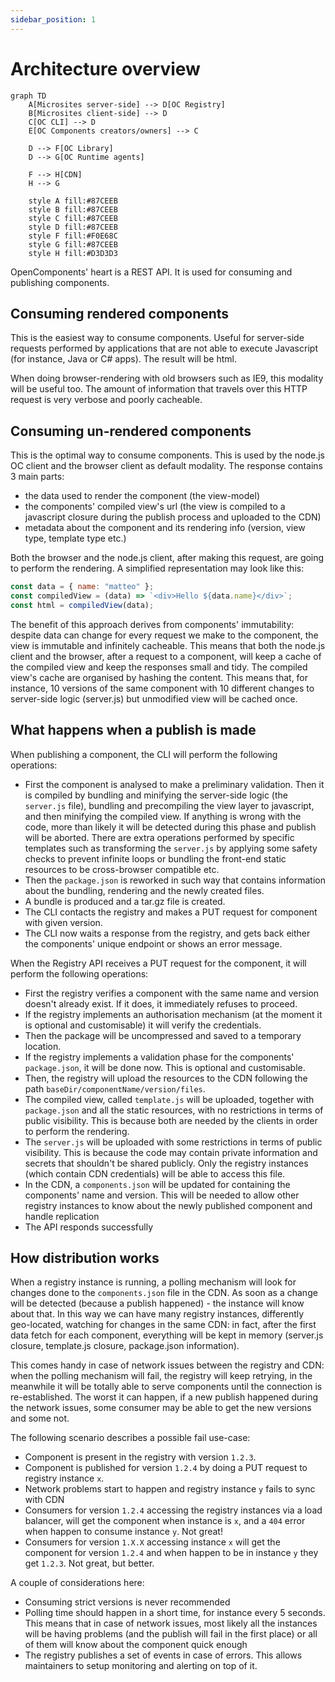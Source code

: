 ```yaml
---
sidebar_position: 1
---
```


# Architecture overview

```mermaid
graph TD
    A[Microsites server-side] --> D[OC Registry]
    B[Microsites client-side] --> D
    C[OC CLI] --> D
    E[OC Components creators/owners] --> C

    D --> F[OC Library]
    D --> G[OC Runtime agents]

    F --> H[CDN]
    H --> G

    style A fill:#87CEEB
    style B fill:#87CEEB
    style C fill:#87CEEB
    style D fill:#87CEEB
    style F fill:#F0E68C
    style G fill:#87CEEB
    style H fill:#D3D3D3
```

OpenComponents' heart is a REST API. It is used for consuming and publishing components.

## Consuming rendered components

This is the easiest way to consume components. Useful for server-side requests performed by applications that are not able to execute Javascript (for instance, Java or C# apps). The result will be html.

When doing browser-rendering with old browsers such as IE9, this modality will be useful too. The amount of information that travels over this HTTP request is very verbose and poorly cacheable.

## Consuming un-rendered components

This is the optimal way to consume components. This is used by the node.js OC client and the browser client as default modality. The response contains 3 main parts:

- the data used to render the component (the view-model)
- the components' compiled view's url (the view is compiled to a javascript closure during the publish process and uploaded to the CDN)
- metadata about the component and its rendering info (version, view type, template type etc.)

Both the browser and the node.js client, after making this request, are going to perform the rendering.
A simplified representation may look like this:

```js
const data = { name: "matteo" };
const compiledView = (data) => `<div>Hello ${data.name}</div>`;
const html = compiledView(data);
```

The benefit of this approach derives from components' immutability: despite data can change for every request we make to the component, the view is immutable and infinitely cacheable. This means that both the node.js client and the browser, after a request to a component, will keep a cache of the compiled view and keep the responses small and tidy. The compiled view's cache are organised by hashing the content. This means that, for instance, 10 versions of the same component with 10 different changes to server-side logic (server.js) but unmodified view will be cached once.

## What happens when a publish is made

When publishing a component, the CLI will perform the following operations:

- First the component is analysed to make a preliminary validation. Then it is compiled by bundling and minifying the server-side logic (the `server.js` file), bundling and precompiling the view layer to javascript, and then minifying the compiled view. If anything is wrong with the code, more than likely it will be detected during this phase and publish will be aborted. There are extra operations performed by specific templates such as transforming the `server.js` by applying some safety checks to prevent infinite loops or bundling the front-end static resources to be cross-browser compatible etc.
- Then the `package.json` is reworked in such way that contains information about the bundling, rendering and the newly created files.
- A bundle is produced and a tar.gz file is created.
- The CLI contacts the registry and makes a PUT request for component with given version.
- The CLI now waits a response from the registry, and gets back either the components' unique endpoint or shows an error message.

When the Registry API receives a PUT request for the component, it will perform the following operations:

- First the registry verifies a component with the same name and version doesn't already exist. If it does, it immediately refuses to proceed.
- If the registry implements an authorisation mechanism (at the moment it is optional and customisable) it will verify the credentials.
- Then the package will be uncompressed and saved to a temporary location.
- If the registry implements a validation phase for the components' `package.json`, it will be done now. This is optional and customisable.
- Then, the registry will upload the resources to the CDN following the path `baseDir/componentName/version/files`.
- The compiled view, called `template.js` will be uploaded, together with `package.json` and all the static resources, with no restrictions in terms of public visibility. This is because both are needed by the clients in order to perform the rendering.
- The `server.js` will be uploaded with some restrictions in terms of public visibility. This is because the code may contain private information and secrets that shouldn't be shared publicly. Only the registry instances (which contain CDN credentials) will be able to access this file.
- In the CDN, a `components.json` will be updated for containing the components' name and version. This will be needed to allow other registry instances to know about the newly published component and handle replication
- The API responds successfully

## How distribution works

When a registry instance is running, a polling mechanism will look for changes done to the `components.json` file in the CDN. As soon as a change will be detected (because a publish happened) - the instance will know about that. In this way we can have many registry instances, differently geo-located, watching for changes in the same CDN: in fact, after the first data fetch for each component, everything will be kept in memory (server.js closure, template.js closure, package.json information).

This comes handy in case of network issues between the registry and CDN: when the polling mechanism will fail, the registry will keep retrying, in the meanwhile it will be totally able to serve components until the connection is re-established. The worst it can happen, if a new publish happened during the network issues, some consumer may be able to get the new versions and some not.

The following scenario describes a possible fail use-case:

- Component is present in the registry with version `1.2.3`.
- Component is published for version `1.2.4` by doing a PUT request to registry instance `x`.
- Network problems start to happen and registry instance `y` fails to sync with CDN
- Consumers for version `1.2.4` accessing the registry instances via a load balancer, will get the component when instance is `x`, and a `404` error when happen to consume instance `y`. Not great!
- Consumers for version `1.X.X` accessing instance `x` will get the component for version `1.2.4` and when happen to be in instance `y` they get `1.2.3`. Not great, but better.

A couple of considerations here:

- Consuming strict versions is never recommended
- Polling time should happen in a short time, for instance every 5 seconds. This means that in case of network issues, most likely all the instances will be having problems (and the publish will fail in the first place) or all of them will know about the component quick enough
- The registry publishes a set of events in case of errors. This allows maintainers to setup monitoring and alerting on top of it.
